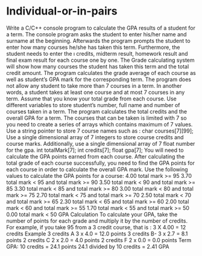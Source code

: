 # Individual-or-in-pairs
Write a C/C++ console program to calculate the GPA results of a student for a term.
The console program asks the student to enter his/her name and surname at the
beginning. Afterwards the program prompts the student to enter how many courses
he/she has taken this term. Furthermore, the student needs to enter the ı credits,
midterm result, homework result and final exam result for each course one by one.
The Grade calculating system will show how many courses the student has taken this
term and the total credit amount. The program calculates the grade average of each
course as well as student’s GPA mark for the corresponding term.
The program does not allow any student to take more than 7 courses in a term. In
another words, a student takes at least one course and at most 7 courses in any term.
Assume that you know your total grade from each course.
Use different variables to store student’s number, full name and number of courses
taken in a term. The program calculates the total credits and the overall GPA for a term.
The courses that can be taken is limited with 7 so you need to create a series of arrays
which contains maximum of 7 values.
Use a string pointer to store 7 course names such as :
char courses[7][99];
Use a single dimensional array of 7 integers to store course credits and course marks.
Additionally, use a single dimensional array of 7 float number for the gpa.
int totalMark[7];
int credits[7];
float gpa[7];
You will need to calculate the GPA points earned from each course.
After calculating the total grade of each course successfully, you need to find the GPA
points for each course in order to calculate the overall GPA mark.
Use the following values to calculate the GPA points for a course:
4.00 total mark >= 95
3.70 total mark < 95 and total mark >= 90
3.50 total mark < 90 and total mark >= 85
3.30 total mark < 85 and total mark >= 80
3.00 total mark < 80 and total mark >= 75
2.70 total mark < 75 and total mark >= 70
2.50 total mark < 70 and total mark >= 65
2.30 total mark < 65 and total mark >= 60
2.00 total mark < 60 and total mark >= 55
1.70 total mark < 55 and total mark >= 50
0.00 total mark < 50
GPA Calculation
To calculate your GPA, take the number of points for each grade and multiply it by the
number of credits. For example, if you take 95 from a 3 credit course, that is :
3 X 4.00 = 12 credits
Example
3 credits A 3 x 4.0 = 12.0 points
3 credits B- 3 x 2.7 = 8.1 points
2 credits C 2 x 2.0 = 4.0 points
2 credits F 2 x 0.0 = 0.0 points
Term GPA:
10 credits = 24.1 points
24.1 divided by 10 credits = 2.41 GPA
